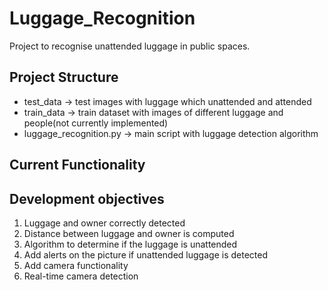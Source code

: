 # Luggage_Recognition
Project to recognise unattended luggage in public spaces. 
## Project Structure
* test_data  -> test images with luggage which unattended and attended
* train_data -> train dataset with images of different luggage and people(not currently implemented)
* luggage_recognition.py -> main script with luggage detection algorithm
## Current Functionality

## Development objectives
1) Luggage and owner correctly detected 
2) Distance between luggage and owner is computed
3) Algorithm to determine if the luggage is unattended
4) Add alerts on the picture if unattended luggage is detected
5) Add camera functionality
6) Real-time camera detection